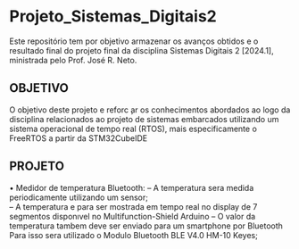 # Projeto_Sistemas_Digitais2
Este repositório tem por objetivo armazenar os avanços obtidos e o resultado final do projeto final da disciplina Sistemas Digitais 2 [2024.1], ministrada pelo Prof. José R. Neto.</p>

## OBJETIVO 
O objetivo deste projeto e reforc ̧ar os conhecimentos abordados ao logo da disciplina relacionados ao projeto de sistemas embarcados utilizando um sistema operacional de tempo real (RTOS), mais especificamente o FreeRTOS a partir da STM32CubeIDE</p>

## PROJETO 
• Medidor de temperatura Bluetooth:
– A temperatura sera medida periodicamente utilizando um sensor;  
– A temperatura e para ser mostrada em tempo real no display de 7 segmentos disponıvel
no Multifunction-Shield Arduino
– O valor da temperatura tambem deve ser enviado para um smartphone por Bluetooth 
Para isso sera utilizado o Modulo Bluetooth BLE V4.0 HM-10 Keyes;</P>

